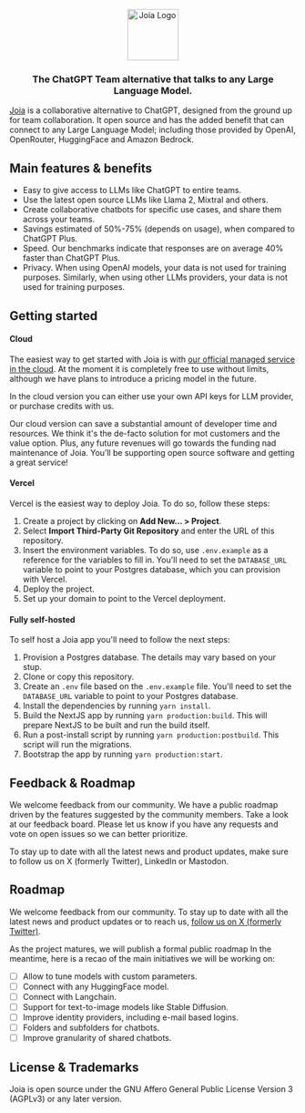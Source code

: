 <p align="center">
<a href="https://joia.so">
  <img width="90" src="https://assets.joia.so/joia_logo_red.svg" alt="Joia Logo">
  
</a>
</p>

<h3 align="center"><strong>The ChatGPT Team alternative that talks to any Large Language Model.</strong></h3>

[Joia](https://joia.so/) is a collaborative alternative to ChatGPT, designed from the ground up for team collaboration. It open source and has the added benefit that can connect to any Large Language Model; including those provided by OpenAI, OpenRouter, HuggingFace and Amazon Bedrock.

## Main features & benefits

- Easy to give access to LLMs like ChatGPT to entire teams.
- Use the latest open source LLMs like Llama 2, Mixtral and others.
- Create collaborative chatbots for specific use cases, and share them across your teams.
- Savings estimated of 50%-75% (depends on usage), when compared to ChatGPT Plus.
- Speed. Our benchmarks indicate that responses are on average 40% faster than ChatGPT Plus.
- Privacy. When using OpenAI models, your data is not used for training purposes. Similarly, when using other LLMs providers, your data is not used for training purposes.

## Getting started

#### Cloud

The easiest way to get started with Joia is with [our official managed service in the cloud](https://joia.so/). At the moment it is completely free to use without limits, although we have plans to introduce a pricing model in the future.

In the cloud version you can either use your own API keys for LLM provider, or purchase credits with us.

Our cloud version can save a substantial amount of developer time and resources. We think it's the de-facto solution for mot customers and the value option. Plus, any future revenues will go towards the funding nad maintenance of Joia. You’ll be supporting open source software and getting a great service!

#### Vercel

Vercel is the easiest way to deploy Joia. To do so, follow these steps:

1. Create a project by clicking on **Add New... > Project**.
2. Select **Import Third-Party Git Repository** and enter the URL of this repository.
3. Insert the environment variables. To do so, use `.env.example` as a reference for the variables to fill in. You'll need to set the `DATABASE_URL` variable to point to your Postgres database, which you can provision with Vercel.
4. Deploy the project.
5. Set up your domain to point to the Vercel deployment.

#### Fully self-hosted

To self host a Joia app you'll need to follow the next steps:

1. Provision a Postgres database. The details may vary based on your stup.
2. Clone or copy this repository.
3. Create an `.env` file based on the `.env.example` file. You'll need to set the `DATABASE_URL` variable to point to your Postgres database.
4. Install the dependencies by running `yarn install`.
5. Build the NextJS app by running `yarn production:build`. This will prepare NextJS to be built and run the build itself.
6. Run a post-install script by running `yarn production:postbuild`. This script will run the migrations.
7. Bootstrap the app by running `yarn production:start`.

## Feedback & Roadmap

We welcome feedback from our community. We have a public roadmap driven by the features suggested by the community members. Take a look at our feedback board. Please let us know if you have any requests and vote on open issues so we can better prioritize.

To stay up to date with all the latest news and product updates, make sure to follow us on X (formerly Twitter), LinkedIn or Mastodon.

## Roadmap

We welcome feedback from our community. To stay up to date with all the latest news and product updates or to reach us, [follow us on X (formerly Twitter)](https://twitter.com/joiahq).

As the project matures, we will publish a formal public roadmap In the meantime, here is a recao of the main initiatives we will be working on:

- [ ] Allow to tune models with custom parameters.
- [ ] Connect with any HuggingFace model.
- [ ] Connect with Langchain.
- [ ] Support for text-to-image models like Stable Diffusion.
- [ ] Improve identity providers, including e-mail based logins.
- [ ] Folders and subfolders for chatbots.
- [ ] Improve granularity of shared chatbots.

## License & Trademarks

Joia is open source under the GNU Affero General Public License Version 3 (AGPLv3) or any later version.
